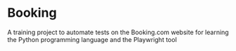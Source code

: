 # Booking
A training project to automate tests on the Booking.com website for learning the Python programming language and the Playwright tool
